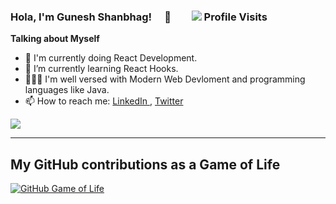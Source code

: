 <div><h3>Hola, I'm Gunesh Shanbhag!  👋  <img src="https://profile-counter.glitch.me/gshanbhag525/count.svg"/> Profile Visits</h3>
</div>

**Talking about Myself**

- 🔭  I'm currently doing React Development.
- 🌱  I’m currently learning React Hooks.
- 🧙🏻‍♂️  I'm well versed with Modern Web Devloment and programming languages like Java.
- 📫  How to reach me: [LinkedIn ](https://www.linkedin.com/in/gunesh-shanbhag525/) , 
[Twitter ](https://twitter.com/gunesh_shanbhag)

<img src="https://github-readme-stats.vercel.app/api?username=gshanbhag525&&show_icons=true&title_color=ffffff&icon_color=bb2acf&text_color=daf7dc&bg_color=191919">
<hr/>

## My GitHub contributions as a Game of Life

[![GitHub Game of Life](https://github4life.herokuapp.com/gshanbhag525.gif?z=6)](https://github4life.herokuapp.com/gshanbhag525)

